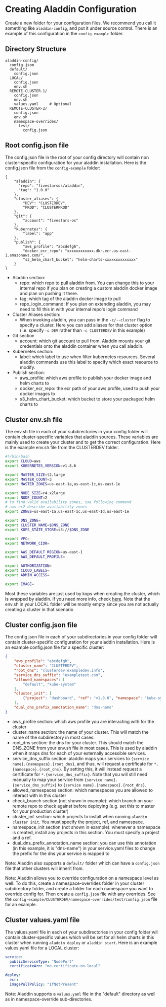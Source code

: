 # Creating Aladdin Configuration
Create a new folder for your configuration files. We recommend you call it something like `aladdin-config`, and put it under source control. There is an example of this configuration in the `config-example` folder.

## Directory Structure
```
aladdin-config/
  config.json
  default/
    config.json
  LOCAL/
    config.json
    env.sh
  REMOTE-CLUSTER-1/
    config.json
    env.sh
    values.yaml     # Optional
  REMOTE-CLUSTER-2/
    config.json
    env.sh
    namespace-overrides/
      test/
        config.json
```

## Root config.json file
The config.json file in the root of your config directory will contain non cluster-specific configuration for your aladdin installation. Here is the config.json file from the `config-example` folder:

```
{
    "aladdin": {
      "repo": "fivestarsos/aladdin",
      "tag": "1.0.0"
    },
    "cluster_aliases": {
        "DEV": "CLUSTERDEV",
        "PROD": "CLUSTERPROD"
    },
    "git": {
        "account": "fivestars-os"
    },
    "kubernetes": {
        "label": "app"
    },
    "publish": {
        "aws_profile": "abcdefgh",
        "docker_ecr_repo": "xxxxxxxxxxxx.dkr.ecr.us-east-1.amazonaws.com/",
        "s3_helm_chart_bucket": "helm-charts-xxxxxxxxxxxxxx"
    }
}
```

- Aladdin section:
  - repo: which repo to pull aladdin from. You can change this to your internal repo if you plan on creating a custom aladdin docker image and plan on pushing it there.
  - tag: which tag of the aladdin docker image to pull
  - repo_login_command: If you plan on extending aladdin, you may need to fill this in with your internal repo's login command
- Cluster Aliases section:
  - When invoking aladdin, you can pass in the `-c/--cluster` flag to specify a cluster. Here you can add aliases for that cluster option (i.e. specify `-c DEV` rather than `-c CLUSTERDEV` in this example)
- Git section
  - account: which git account to pull from. Aladdin mounts your git credentials onto the aladdin container when you call aladdin.
- Kubernetes section:
  - label: which label to use when filter kubernetes resources. Several aladdin commands use this label to specify which exact resource to modify.
- Publish section:
  - aws_profile: which aws profile to publish your docker image and helm charts to
  - docker_ecr_repo: the ecr path of your aws profile, used to push your docker images to
  - s3_helm_chart_bucket: which bucket to store your packaged helm charts to

## Cluster env.sh file
The env.sh file in each of your subdirectories in your config folder will contain cluster-specific variables that aladdin sources. These variables are mainly used to create your cluster and to get the correct configuration. Here is the example env.sh file from the CLUSTERDEV folder.
```bash
#!/bin/bash
export CLOUD=aws
export KUBERNETES_VERSION=v1.8.6

export MASTER_SIZE=t2.large
export MASTER_COUNT=3
export MASTER_ZONES=us-east-1a,us-east-1c,us-east-1e

export NODE_SIZE=r4.x2large
export NODE_COUNT=2
# to find valid availability zones, use following command
# aws ec2 describe-availability-zones
export ZONES=us-east-1a,us-east-1c,us-east-1d,us-east-1e

export DNS_ZONE=
export CLUSTER_NAME=$DNS_ZONE
export KOPS_STATE_STORE=s3://$DNS_ZONE

export VPC=
export NETWORK_CIDR=

export AWS_DEFAULT_REGION=us-east-1
export AWS_DEFAULT_PROFILE=

export AUTHORIZATION=
export CLOUD_LABELS=
export ADMIN_ACCESS=

export IMAGE=
```

Most these variables are just used by kops when creating the cluster, which is wrapped by aladdin. If you need more info, check [here](https://github.com/kubernetes/kops/blob/master/docs/cli/kops_create_cluster.md). Note that the env.sh in your LOCAL folder will be mostly empty since you are not actually creating a cluster in that scenario.

## Cluster config.json file
The config.json file in each of your subdirectories in your config folder will contain cluster-specific configuration for your aladdin installation. Here is an example config.json file for a specific cluster:

```json
{
    "aws_profile": "abcdefgh",
    "cluster_name": "CLUSTERDEV",
    "root_dns": "clusterdev.exampledev.info",
    "service_dns_suffix": "exampletest.com",
    "allowed_namespaces": [
        "default", "kube-system"
    ],
    "cluster_init": [
        {"project": "dashboard", "ref": "v1.0.0", "namespace": "kube-system"}
    ],
    "dual_dns_prefix_annotation_name": "dns-name"
}
```
- aws_profile section: which aws profile you are interacting with for the cluster
- cluster_name section: the name of your cluster. This will match the name of the subdirectory in most cases.
- root_dns section: the dns for your cluster. This should match the DNS_ZONE from your env.sh file in most cases. This is used by aladdin when it maps dns for each of your externally accessible services.
- service_dns_suffix section: aladdin maps your services to `{service name}.{namespace}.{root_dns}`, and thus, will request a certificate for `*.{namespace}.{root_dns}`. By setting this, it will instead request a certificate for `*.{service_dns_suffix}`. Note that you will still need manually to map your service from `{service name}.{service_dns_suffix}` to `{service name}.{namespace}.{root_dns}`.
- allowed_namespaces section: which namespaces you are allowed to interact with in this cluster
- check_branch section (not shown in example): which branch on your remote repo to check against before deploying (e.g. set this to master for your production cluster)
- cluster_init section: which projects to install when running `aladdin cluster init`. You must specify the project, ref, and namespace.
- namespace_init section (not shown in example): whenever a namespace is created, install any projects in this section. You must specify a project and a ref.
- dual_dns_prefix_annotation_name section: you can use this annotation (in this example, it is "dns-name") in your service.yaml files to change the prefix for the dns your service is mapped to

Note: Aladdin also supports a `default/` folder which can have a `config.json` file that other clusters will inherit from.

Note: Aladdin allows you to override configuration on a namespace level as well. To do this, create a namespace-overrides folder in your cluster subdirectory folder, and create a folder for each namespace you want to override config for. Then create a `config.json` file with any overrides. See the `config-example/CLUSTERDEV/namespace-overrides/test/config.json` file for an example.

## Cluster values.yaml file
The values.yaml file in each of your subdirectories in your config folder will contain cluster-specific values which will be set for all helm charts in this cluster when running `aladdin deploy` or `aladdin start`. Here is an example values.yaml file for a LOCAL cluster:

```yaml
service:
  publicServiceType: "NodePort"
  certificateArn: "no-certificate-on-local"

deploy:
  ecr:
  imagePullPolicy: "IfNotPresent"
```

Note: Aladdin supports a `values.yaml` file in the "default" directory as well as in namespace-override sub-directories.
